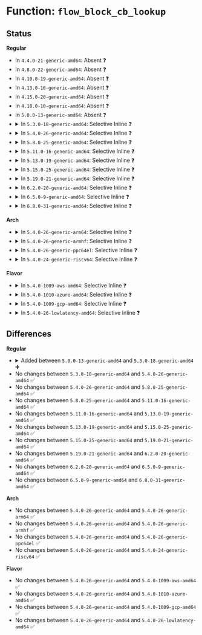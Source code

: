 # Function: <code>flow_block_cb_lookup</code>

## Status
<b>Regular</b>
<ul>
<li>
In <code>4.4.0-21-generic-amd64</code>: Absent ❓
</li>
<li>
In <code>4.8.0-22-generic-amd64</code>: Absent ❓
</li>
<li>
In <code>4.10.0-19-generic-amd64</code>: Absent ❓
</li>
<li>
In <code>4.13.0-16-generic-amd64</code>: Absent ❓
</li>
<li>
In <code>4.15.0-20-generic-amd64</code>: Absent ❓
</li>
<li>
In <code>4.18.0-10-generic-amd64</code>: Absent ❓
</li>
<li>
In <code>5.0.0-13-generic-amd64</code>: Absent ❓
</li>
<li>
<details>
<summary>In <code>5.3.0-18-generic-amd64</code>: Selective Inline ❓</summary>

```c
struct flow_block_cb * flow_block_cb_lookup(struct flow_block * block, flow_setup_cb_t * cb, void * cb_ident)
```

```json
{
  "name": "flow_block_cb_lookup",
  "collision_type": "Unique Global",
  "inline_type": "Selective",
  "funcs": [
    {
      "addr": 18446744071588484189,
      "name": "flow_block_cb_lookup",
      "external": true,
      "loc": "net/core/flow_offload.c:196",
      "file": "net/core/flow_offload.c",
      "inline": "not declared, inlined",
      "caller_inline": [
        "net/core/flow_offload.c:flow_block_cb_setup_simple"
      ],
      "caller_func": []
    }
  ],
  "symbols": [
    {
      "addr": 18446744071588483824,
      "name": "flow_block_cb_lookup",
      "section": ".text",
      "bind": "STB_GLOBAL",
      "size": 54
    }
  ]
}
```
</details>
</li>
<li>
<details>
<summary>In <code>5.4.0-26-generic-amd64</code>: Selective Inline ❓</summary>

```c
struct flow_block_cb * flow_block_cb_lookup(struct flow_block * block, flow_setup_cb_t * cb, void * cb_ident)
```

```json
{
  "name": "flow_block_cb_lookup",
  "collision_type": "Unique Global",
  "inline_type": "Selective",
  "funcs": [
    {
      "addr": 18446744071588689485,
      "name": "flow_block_cb_lookup",
      "external": true,
      "loc": "net/core/flow_offload.c:198",
      "file": "net/core/flow_offload.c",
      "inline": "not declared, inlined",
      "caller_inline": [
        "net/core/flow_offload.c:flow_block_cb_setup_simple"
      ],
      "caller_func": []
    }
  ],
  "symbols": [
    {
      "addr": 18446744071588689120,
      "name": "flow_block_cb_lookup",
      "section": ".text",
      "bind": "STB_GLOBAL",
      "size": 54
    }
  ]
}
```
</details>
</li>
<li>
<details>
<summary>In <code>5.8.0-25-generic-amd64</code>: Selective Inline ❓</summary>

```c
struct flow_block_cb * flow_block_cb_lookup(struct flow_block * block, flow_setup_cb_t * cb, void * cb_ident)
```

```json
{
  "name": "flow_block_cb_lookup",
  "collision_type": "Unique Global",
  "inline_type": "Selective",
  "funcs": [
    {
      "addr": 18446744071589556136,
      "name": "flow_block_cb_lookup",
      "external": true,
      "loc": "net/core/flow_offload.c:233",
      "file": "net/core/flow_offload.c",
      "inline": "not declared, inlined",
      "caller_inline": [
        "net/core/flow_offload.c:flow_block_cb_setup_simple"
      ],
      "caller_func": []
    }
  ],
  "symbols": [
    {
      "addr": 18446744071589554384,
      "name": "flow_block_cb_lookup",
      "section": ".text",
      "bind": "STB_GLOBAL",
      "size": 57
    }
  ]
}
```
</details>
</li>
<li>
<details>
<summary>In <code>5.11.0-16-generic-amd64</code>: Selective Inline ❓</summary>

```c
struct flow_block_cb * flow_block_cb_lookup(struct flow_block * block, flow_setup_cb_t * cb, void * cb_ident)
```

```json
{
  "name": "flow_block_cb_lookup",
  "collision_type": "Unique Global",
  "inline_type": "Selective",
  "funcs": [
    {
      "addr": 18446744071589565293,
      "name": "flow_block_cb_lookup",
      "external": true,
      "loc": "net/core/flow_offload.c:233",
      "file": "net/core/flow_offload.c",
      "inline": "not declared, inlined",
      "caller_inline": [
        "net/core/flow_offload.c:flow_block_cb_setup_simple"
      ],
      "caller_func": []
    }
  ],
  "symbols": [
    {
      "addr": 18446744071589563520,
      "name": "flow_block_cb_lookup",
      "section": ".text",
      "bind": "STB_GLOBAL",
      "size": 57
    }
  ]
}
```
</details>
</li>
<li>
<details>
<summary>In <code>5.13.0-19-generic-amd64</code>: Selective Inline ❓</summary>

```c
struct flow_block_cb * flow_block_cb_lookup(struct flow_block * block, flow_setup_cb_t * cb, void * cb_ident)
```

```json
{
  "name": "flow_block_cb_lookup",
  "collision_type": "Unique Global",
  "inline_type": "Selective",
  "funcs": [
    {
      "addr": 18446744071589463581,
      "name": "flow_block_cb_lookup",
      "external": true,
      "loc": "net/core/flow_offload.c:233",
      "file": "net/core/flow_offload.c",
      "inline": "not declared, inlined",
      "caller_inline": [
        "net/core/flow_offload.c:flow_block_cb_setup_simple"
      ],
      "caller_func": []
    }
  ],
  "symbols": [
    {
      "addr": 18446744071589461808,
      "name": "flow_block_cb_lookup",
      "section": ".text",
      "bind": "STB_GLOBAL",
      "size": 54
    }
  ]
}
```
</details>
</li>
<li>
<details>
<summary>In <code>5.15.0-25-generic-amd64</code>: Selective Inline ❓</summary>

```c
struct flow_block_cb * flow_block_cb_lookup(struct flow_block * block, flow_setup_cb_t * cb, void * cb_ident)
```

```json
{
  "name": "flow_block_cb_lookup",
  "collision_type": "Unique Global",
  "inline_type": "Selective",
  "funcs": [
    {
      "addr": 18446744071590201949,
      "name": "flow_block_cb_lookup",
      "external": true,
      "loc": "net/core/flow_offload.c:233",
      "file": "net/core/flow_offload.c",
      "inline": "not declared, inlined",
      "caller_inline": [
        "net/core/flow_offload.c:flow_block_cb_setup_simple"
      ],
      "caller_func": []
    }
  ],
  "symbols": [
    {
      "addr": 18446744071590199664,
      "name": "flow_block_cb_lookup",
      "section": ".text",
      "bind": "STB_GLOBAL",
      "size": 54
    }
  ]
}
```
</details>
</li>
<li>
<details>
<summary>In <code>5.19.0-21-generic-amd64</code>: Selective Inline ❓</summary>

```c
struct flow_block_cb * flow_block_cb_lookup(struct flow_block * block, flow_setup_cb_t * cb, void * cb_ident)
```

```json
{
  "name": "flow_block_cb_lookup",
  "collision_type": "Unique Global",
  "inline_type": "Selective",
  "funcs": [
    {
      "addr": 18446744071591768253,
      "name": "flow_block_cb_lookup",
      "external": true,
      "loc": "net/core/flow_offload.c:254",
      "file": "net/core/flow_offload.c",
      "inline": "not declared, inlined",
      "caller_inline": [
        "net/core/flow_offload.c:flow_block_cb_setup_simple"
      ],
      "caller_func": []
    }
  ],
  "symbols": [
    {
      "addr": 18446744071591765616,
      "name": "flow_block_cb_lookup",
      "section": ".text",
      "bind": "STB_GLOBAL",
      "size": 78
    }
  ]
}
```
</details>
</li>
<li>
<details>
<summary>In <code>6.2.0-20-generic-amd64</code>: Selective Inline ❓</summary>

```c
struct flow_block_cb * flow_block_cb_lookup(struct flow_block * block, flow_setup_cb_t * cb, void * cb_ident)
```

```json
{
  "name": "flow_block_cb_lookup",
  "collision_type": "Unique Global",
  "inline_type": "Selective",
  "funcs": [
    {
      "addr": 18446744071593559757,
      "name": "flow_block_cb_lookup",
      "external": true,
      "loc": "net/core/flow_offload.c:282",
      "file": "net/core/flow_offload.c",
      "inline": "not declared, inlined",
      "caller_inline": [
        "net/core/flow_offload.c:flow_block_cb_setup_simple"
      ],
      "caller_func": []
    }
  ],
  "symbols": [
    {
      "addr": 18446744071593556880,
      "name": "flow_block_cb_lookup",
      "section": ".text",
      "bind": "STB_GLOBAL",
      "size": 78
    }
  ]
}
```
</details>
</li>
<li>
<details>
<summary>In <code>6.5.0-9-generic-amd64</code>: Selective Inline ❓</summary>

```c
struct flow_block_cb * flow_block_cb_lookup(struct flow_block * block, flow_setup_cb_t * cb, void * cb_ident)
```

```json
{
  "name": "flow_block_cb_lookup",
  "collision_type": "Unique Global",
  "inline_type": "Selective",
  "funcs": [
    {
      "addr": 18446744071594029021,
      "name": "flow_block_cb_lookup",
      "external": true,
      "loc": "net/core/flow_offload.c:282",
      "file": "net/core/flow_offload.c",
      "inline": "not declared, inlined",
      "caller_inline": [
        "net/core/flow_offload.c:flow_block_cb_setup_simple"
      ],
      "caller_func": []
    }
  ],
  "symbols": [
    {
      "addr": 18446744071594026160,
      "name": "flow_block_cb_lookup",
      "section": ".text",
      "bind": "STB_GLOBAL",
      "size": 78
    }
  ]
}
```
</details>
</li>
<li>
<details>
<summary>In <code>6.8.0-31-generic-amd64</code>: Selective Inline ❓</summary>

```c
struct flow_block_cb * flow_block_cb_lookup(struct flow_block * block, flow_setup_cb_t * cb, void * cb_ident)
```

```json
{
  "name": "flow_block_cb_lookup",
  "collision_type": "Unique Global",
  "inline_type": "Selective",
  "funcs": [
    {
      "addr": 18446744071594816061,
      "name": "flow_block_cb_lookup",
      "external": true,
      "loc": "net/core/flow_offload.c:289",
      "file": "net/core/flow_offload.c",
      "inline": "not declared, inlined",
      "caller_inline": [
        "net/core/flow_offload.c:flow_block_cb_setup_simple"
      ],
      "caller_func": []
    }
  ],
  "symbols": [
    {
      "addr": 18446744071594813008,
      "name": "flow_block_cb_lookup",
      "section": ".text",
      "bind": "STB_GLOBAL",
      "size": 78
    }
  ]
}
```
</details>
</li>
</ul>
<b>Arch</b>
<ul>
<li>
<details>
<summary>In <code>5.4.0-26-generic-arm64</code>: Selective Inline ❓</summary>

```c
struct flow_block_cb * flow_block_cb_lookup(struct flow_block * block, flow_setup_cb_t * cb, void * cb_ident)
```

```json
{
  "name": "flow_block_cb_lookup",
  "collision_type": "Unique Global",
  "inline_type": "Selective",
  "funcs": [
    {
      "addr": 18446603336502246252,
      "name": "flow_block_cb_lookup",
      "external": true,
      "loc": "net/core/flow_offload.c:198",
      "file": "net/core/flow_offload.c",
      "inline": "not declared, inlined",
      "caller_inline": [
        "net/core/flow_offload.c:flow_block_cb_setup_simple"
      ],
      "caller_func": []
    }
  ],
  "symbols": [
    {
      "addr": 18446603336502245568,
      "name": "flow_block_cb_lookup",
      "section": ".text",
      "bind": "STB_GLOBAL",
      "size": 132
    }
  ]
}
```
</details>
</li>
<li>
<details>
<summary>In <code>5.4.0-26-generic-armhf</code>: Selective Inline ❓</summary>

```c
struct flow_block_cb * flow_block_cb_lookup(struct flow_block * block, flow_setup_cb_t * cb, void * cb_ident)
```

```json
{
  "name": "flow_block_cb_lookup",
  "collision_type": "Unique Global",
  "inline_type": "Selective",
  "funcs": [
    {
      "addr": 3234990664,
      "name": "flow_block_cb_lookup",
      "external": true,
      "loc": "net/core/flow_offload.c:198",
      "file": "net/core/flow_offload.c",
      "inline": "not declared, inlined",
      "caller_inline": [
        "net/core/flow_offload.c:flow_block_cb_setup_simple"
      ],
      "caller_func": []
    }
  ],
  "symbols": [
    {
      "addr": 3234990132,
      "name": "flow_block_cb_lookup",
      "section": ".text",
      "bind": "STB_GLOBAL",
      "size": 108
    }
  ]
}
```
</details>
</li>
<li>
<details>
<summary>In <code>5.4.0-26-generic-ppc64el</code>: Selective Inline ❓</summary>

```c
struct flow_block_cb * flow_block_cb_lookup(struct flow_block * block, flow_setup_cb_t * cb, void * cb_ident)
```

```json
{
  "name": "flow_block_cb_lookup",
  "collision_type": "Unique Global",
  "inline_type": "Selective",
  "funcs": [
    {
      "addr": 13835058055295742140,
      "name": "flow_block_cb_lookup",
      "external": true,
      "loc": "net/core/flow_offload.c:198",
      "file": "net/core/flow_offload.c",
      "inline": "not declared, inlined",
      "caller_inline": [
        "net/core/flow_offload.c:flow_block_cb_setup_simple"
      ],
      "caller_func": []
    }
  ],
  "symbols": [
    {
      "addr": 13835058055295737456,
      "name": "flow_block_cb_lookup",
      "section": ".text",
      "bind": "STB_GLOBAL",
      "size": 96
    }
  ]
}
```
</details>
</li>
<li>
<details>
<summary>In <code>5.4.0-24-generic-riscv64</code>: Selective Inline ❓</summary>

```c
struct flow_block_cb * flow_block_cb_lookup(struct flow_block * block, flow_setup_cb_t * cb, void * cb_ident)
```

```json
{
  "name": "flow_block_cb_lookup",
  "collision_type": "Unique Global",
  "inline_type": "Selective",
  "funcs": [
    {
      "addr": 18446743936278486216,
      "name": "flow_block_cb_lookup",
      "external": true,
      "loc": "net/core/flow_offload.c:198",
      "file": "net/core/flow_offload.c",
      "inline": "not declared, inlined",
      "caller_inline": [
        "net/core/flow_offload.c:flow_block_cb_setup_simple"
      ],
      "caller_func": []
    }
  ],
  "symbols": [
    {
      "addr": 18446743936278485598,
      "name": "flow_block_cb_lookup",
      "section": ".text",
      "bind": "STB_GLOBAL",
      "size": 94
    }
  ]
}
```
</details>
</li>
</ul>
<b>Flavor</b>
<ul>
<li>
<details>
<summary>In <code>5.4.0-1009-aws-amd64</code>: Selective Inline ❓</summary>

```c
struct flow_block_cb * flow_block_cb_lookup(struct flow_block * block, flow_setup_cb_t * cb, void * cb_ident)
```

```json
{
  "name": "flow_block_cb_lookup",
  "collision_type": "Unique Global",
  "inline_type": "Selective",
  "funcs": [
    {
      "addr": 18446744071588296221,
      "name": "flow_block_cb_lookup",
      "external": true,
      "loc": "net/core/flow_offload.c:198",
      "file": "net/core/flow_offload.c",
      "inline": "not declared, inlined",
      "caller_inline": [
        "net/core/flow_offload.c:flow_block_cb_setup_simple"
      ],
      "caller_func": []
    }
  ],
  "symbols": [
    {
      "addr": 18446744071588295856,
      "name": "flow_block_cb_lookup",
      "section": ".text",
      "bind": "STB_GLOBAL",
      "size": 54
    }
  ]
}
```
</details>
</li>
<li>
<details>
<summary>In <code>5.4.0-1010-azure-amd64</code>: Selective Inline ❓</summary>

```c
struct flow_block_cb * flow_block_cb_lookup(struct flow_block * block, flow_setup_cb_t * cb, void * cb_ident)
```

```json
{
  "name": "flow_block_cb_lookup",
  "collision_type": "Unique Global",
  "inline_type": "Selective",
  "funcs": [
    {
      "addr": 18446744071588009037,
      "name": "flow_block_cb_lookup",
      "external": true,
      "loc": "net/core/flow_offload.c:198",
      "file": "net/core/flow_offload.c",
      "inline": "not declared, inlined",
      "caller_inline": [
        "net/core/flow_offload.c:flow_block_cb_setup_simple"
      ],
      "caller_func": []
    }
  ],
  "symbols": [
    {
      "addr": 18446744071588008672,
      "name": "flow_block_cb_lookup",
      "section": ".text",
      "bind": "STB_GLOBAL",
      "size": 54
    }
  ]
}
```
</details>
</li>
<li>
<details>
<summary>In <code>5.4.0-1009-gcp-amd64</code>: Selective Inline ❓</summary>

```c
struct flow_block_cb * flow_block_cb_lookup(struct flow_block * block, flow_setup_cb_t * cb, void * cb_ident)
```

```json
{
  "name": "flow_block_cb_lookup",
  "collision_type": "Unique Global",
  "inline_type": "Selective",
  "funcs": [
    {
      "addr": 18446744071588628045,
      "name": "flow_block_cb_lookup",
      "external": true,
      "loc": "net/core/flow_offload.c:198",
      "file": "net/core/flow_offload.c",
      "inline": "not declared, inlined",
      "caller_inline": [
        "net/core/flow_offload.c:flow_block_cb_setup_simple"
      ],
      "caller_func": []
    }
  ],
  "symbols": [
    {
      "addr": 18446744071588627680,
      "name": "flow_block_cb_lookup",
      "section": ".text",
      "bind": "STB_GLOBAL",
      "size": 54
    }
  ]
}
```
</details>
</li>
<li>
<details>
<summary>In <code>5.4.0-26-lowlatency-amd64</code>: Selective Inline ❓</summary>

```c
struct flow_block_cb * flow_block_cb_lookup(struct flow_block * block, flow_setup_cb_t * cb, void * cb_ident)
```

```json
{
  "name": "flow_block_cb_lookup",
  "collision_type": "Unique Global",
  "inline_type": "Selective",
  "funcs": [
    {
      "addr": 18446744071588766461,
      "name": "flow_block_cb_lookup",
      "external": true,
      "loc": "net/core/flow_offload.c:198",
      "file": "net/core/flow_offload.c",
      "inline": "not declared, inlined",
      "caller_inline": [
        "net/core/flow_offload.c:flow_block_cb_setup_simple"
      ],
      "caller_func": []
    }
  ],
  "symbols": [
    {
      "addr": 18446744071588766096,
      "name": "flow_block_cb_lookup",
      "section": ".text",
      "bind": "STB_GLOBAL",
      "size": 54
    }
  ]
}
```
</details>
</li>
</ul>

## Differences
<b>Regular</b>
<ul>
<li>
<details>
<summary>Added between <code>5.0.0-13-generic-amd64</code> and <code>5.3.0-18-generic-amd64</code> ➕</summary>

```c
struct flow_block_cb * flow_block_cb_lookup(struct flow_block * block, flow_setup_cb_t * cb, void * cb_ident)
```
</details>
</li>
<li>
No changes between <code>5.3.0-18-generic-amd64</code> and <code>5.4.0-26-generic-amd64</code> ✅
</li>
<li>
No changes between <code>5.4.0-26-generic-amd64</code> and <code>5.8.0-25-generic-amd64</code> ✅
</li>
<li>
No changes between <code>5.8.0-25-generic-amd64</code> and <code>5.11.0-16-generic-amd64</code> ✅
</li>
<li>
No changes between <code>5.11.0-16-generic-amd64</code> and <code>5.13.0-19-generic-amd64</code> ✅
</li>
<li>
No changes between <code>5.13.0-19-generic-amd64</code> and <code>5.15.0-25-generic-amd64</code> ✅
</li>
<li>
No changes between <code>5.15.0-25-generic-amd64</code> and <code>5.19.0-21-generic-amd64</code> ✅
</li>
<li>
No changes between <code>5.19.0-21-generic-amd64</code> and <code>6.2.0-20-generic-amd64</code> ✅
</li>
<li>
No changes between <code>6.2.0-20-generic-amd64</code> and <code>6.5.0-9-generic-amd64</code> ✅
</li>
<li>
No changes between <code>6.5.0-9-generic-amd64</code> and <code>6.8.0-31-generic-amd64</code> ✅
</li>
</ul>
<b>Arch</b>
<ul>
<li>
No changes between <code>5.4.0-26-generic-amd64</code> and <code>5.4.0-26-generic-arm64</code> ✅
</li>
<li>
No changes between <code>5.4.0-26-generic-amd64</code> and <code>5.4.0-26-generic-armhf</code> ✅
</li>
<li>
No changes between <code>5.4.0-26-generic-amd64</code> and <code>5.4.0-26-generic-ppc64el</code> ✅
</li>
<li>
No changes between <code>5.4.0-26-generic-amd64</code> and <code>5.4.0-24-generic-riscv64</code> ✅
</li>
</ul>
<b>Flavor</b>
<ul>
<li>
No changes between <code>5.4.0-26-generic-amd64</code> and <code>5.4.0-1009-aws-amd64</code> ✅
</li>
<li>
No changes between <code>5.4.0-26-generic-amd64</code> and <code>5.4.0-1010-azure-amd64</code> ✅
</li>
<li>
No changes between <code>5.4.0-26-generic-amd64</code> and <code>5.4.0-1009-gcp-amd64</code> ✅
</li>
<li>
No changes between <code>5.4.0-26-generic-amd64</code> and <code>5.4.0-26-lowlatency-amd64</code> ✅
</li>
</ul>
